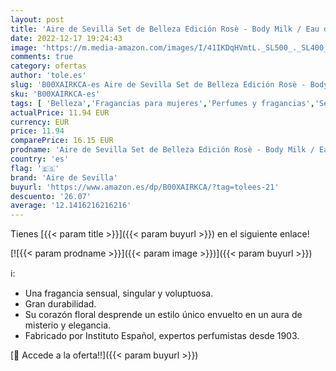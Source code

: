 ```yaml
---
layout: post
title: 'Aire de Sevilla Set de Belleza Edición Rosè - Body Milk / Eau de Toilette / Gel de baño y ducha para mujer'
date: 2022-12-17 19:24:43
image: 'https://m.media-amazon.com/images/I/41IKDqHVmtL._SL500_._SL400_.jpg'
comments: true
category: ofertas
author: 'tole.es'
slug: 'B00XAIRKCA-es Aire de Sevilla Set de Belleza Edición Rosè - Body Milk /...'
sku: 'B00XAIRKCA-es'
tags: [ 'Belleza','Fragancias para mujeres','Perfumes y fragancias','Sets de fragancias para mujeres','aire de sevilla','de','eau','toilette','🇪🇸', ]
actualPrice: 11.94 EUR
currency: EUR
price: 11.94
comparePrice: 16.15 EUR
prodname: 'Aire de Sevilla Set de Belleza Edición Rosè - Body Milk / Eau de Toilette / Gel de baño y ducha para mujer'
country: 'es'
flag: '🇪🇸'
brand: 'Aire de Sevilla'
buyurl: 'https://www.amazon.es/dp/B00XAIRKCA/?tag=tolees-21'
descuento: '26.07'
average: '12.1416216216216'
---
```


Tienes [{{< param title >}}]({{< param buyurl >}}) en el siguiente enlace!

[![{{< param prodname >}}]({{< param image >}})]({{< param buyurl >}})

ℹ️:

- Una fragancia sensual, singular y voluptuosa.
- Gran durabilidad.
- Su corazón floral desprende un estilo único envuelto en un aura de misterio y elegancia.
- Fabricado por Instituto Español, expertos perfumistas desde 1903.

[🛒 Accede a la oferta!!]({{< param buyurl >}})
